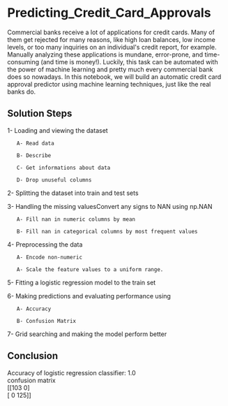 # Predicting_Credit_Card_Approvals
Commercial banks receive a lot of applications for credit cards. Many of them get rejected for many reasons, like high loan balances, low income levels, or too many inquiries on an individual's credit report, for example. Manually analyzing these applications is mundane, error-prone, and time-consuming (and time is money!). Luckily, this task can be automated with the power of machine learning and pretty much every commercial bank does so nowadays. In this notebook, we will build an automatic credit card approval predictor using machine learning techniques, just like the real banks do.

## Solution Steps 
1- Loading and viewing the dataset

       A- Read data

       B- Describe

       C- Get informations about data

       D- Drop unuseful columns



2- Splitting the dataset into train and test sets



3- Handling the missing valuesConvert any signs to NAN using np.NAN

       A- Fill nan in numeric columns by mean

       B- Fill nan in categorical columns by most frequent values



4- Preprocessing the data

       A- Encode non-numeric

       A- Scale the feature values to a uniform range.



5- Fitting a logistic regression model to the train set



6- Making predictions and evaluating performance using

       A- Accuracy

       B- Confusion Matrix



7- Grid searching and making the model perform better

## Conclusion 
Accuracy of logistic regression classifier:  1.0 <br>
 confusion matrix <br>
 [[103   0] <br>
 [  0 125]]
